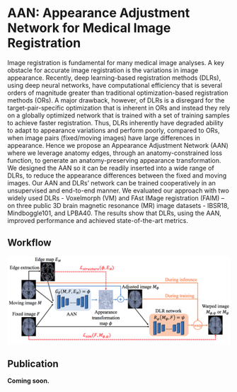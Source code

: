# AAN: Appearance Adjustment Network for Medical Image Registration
Image registration is fundamental for many medical image analyses. A key obstacle for accurate image registration is the variations in image appearance. Recently, deep learning-based registration methods (DLRs), using deep neural networks, have computational efficiency that is several orders of magnitude greater than traditional optimization-based registration methods (ORs). A major drawback, however, of DLRs is a disregard for the target-pair-specific optimization that is inherent in ORs and instead they rely on a globally optimized network that is trained with a set of training samples to achieve faster registration. Thus, DLRs inherently have degraded ability to adapt to appearance variations and perform poorly, compared to ORs, when image pairs (fixed/moving images) have large differences in appearance. Hence we propose an Appearance Adjustment Network (AAN) where we leverage anatomy edges, through an anatomy-constrained loss function, to generate an anatomy-preserving appearance transformation. We designed the AAN so it can be readily inserted into a wide range of DLRs, to reduce the appearance differences between the fixed and moving images. Our AAN and DLRs’ network can be trained cooperatively in an unsupervised and end-to-end manner. We evaluated our approach with two widely used DLRs - Voxelmorph (VM) and FAst IMage registration (FAIM) – on three public 3D brain magnetic resonance (MR) image datasets - IBSR18, Mindboggle101, and LPBA40. The results show that DLRs, using the AAN, improved performance and achieved state-of-the-art metrics.

## Workflow
![workflow](https://github.com/MungoMeng/Image-Registration-AAN/blob/master/Figure/workflow.png)

## Publication
**Coming soon.**
